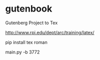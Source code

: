 # gutenbook
Gutenberg Project to Tex

http://www.rpi.edu/dept/arc/training/latex/

pip install tex roman

main.py -b 3772
